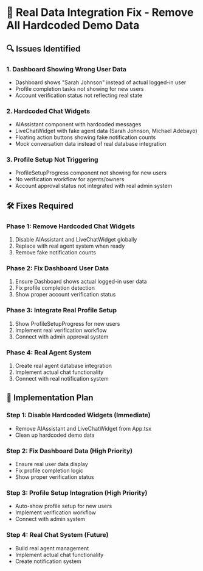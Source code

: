 # 🎯 Real Data Integration Fix - Remove All Hardcoded Demo Data

## 🔍 **Issues Identified**

### **1. Dashboard Showing Wrong User Data**
- Dashboard shows "Sarah Johnson" instead of actual logged-in user
- Profile completion tasks not showing for new users
- Account verification status not reflecting real state

### **2. Hardcoded Chat Widgets**
- AIAssistant component with hardcoded messages
- LiveChatWidget with fake agent data (Sarah Johnson, Michael Adebayo)
- Floating action buttons showing fake notification counts
- Mock conversation data instead of real database integration

### **3. Profile Setup Not Triggering**
- ProfileSetupProgress component not showing for new users
- No verification workflow for agents/owners
- Account approval status not integrated with real admin system

## 🛠 **Fixes Required**

### **Phase 1: Remove Hardcoded Chat Widgets**
1. Disable AIAssistant and LiveChatWidget globally
2. Replace with real agent system when ready
3. Remove fake notification counts

### **Phase 2: Fix Dashboard User Data**
1. Ensure Dashboard shows actual logged-in user data
2. Fix profile completion detection
3. Show proper account verification status

### **Phase 3: Integrate Real Profile Setup**
1. Show ProfileSetupProgress for new users
2. Implement real verification workflow
3. Connect with admin approval system

### **Phase 4: Real Agent System**
1. Create real agent database integration
2. Implement actual chat functionality
3. Connect with real notification system

## 🚀 **Implementation Plan**

### **Step 1: Disable Hardcoded Widgets (Immediate)**
- Remove AIAssistant and LiveChatWidget from App.tsx
- Clean up hardcoded demo data

### **Step 2: Fix Dashboard Data (High Priority)**
- Ensure real user data display
- Fix profile completion logic
- Show proper verification status

### **Step 3: Profile Setup Integration (High Priority)**
- Auto-show profile setup for new users
- Implement verification workflow
- Connect with admin system

### **Step 4: Real Chat System (Future)**
- Build real agent management
- Implement actual chat functionality
- Create notification system